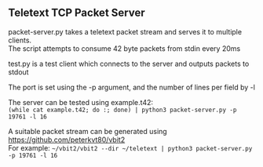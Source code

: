 Teletext TCP Packet Server
--------------------------

packet-server.py takes a teletext packet stream and serves it to multiple clients.  
The script attempts to consume <lines per field> 42 byte packets from stdin every 20ms

test.py is a test client which connects to the server and outputs packets to stdout

The port is set using the -p argument, and the number of lines per field by -l

The server can be tested using example.t42:  
`(while cat example.t42; do :; done) | python3 packet-server.py -p 19761 -l 16`

A suitable packet stream can be generated using https://github.com/peterkvt80/vbit2  
For example: `~/vbit2/vbit2 --dir ~/teletext | python3 packet-server.py -p 19761 -l 16`
